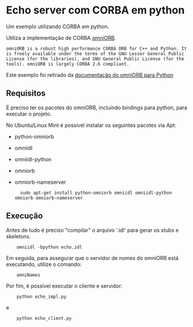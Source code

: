 # Echo server com CORBA em python

Um exemplo utilizando CORBA em python.

Utiliza a implementação de CORBA [omniORB](https://sourceforge.net/projects/omniorb/).

    omniORB is a robust high performance CORBA ORB for C++ and Python. It is freely available under the terms of the GNU Lesser General Public License (for the libraries), and GNU General Public License (for the tools). omniORB is largely CORBA 2.6 compliant.

Este exemplo foi retirado da [documentação do omniORB para Python](http://omniorb.sourceforge.net/omnipy42/omniORBpy/omniORBpy002.html#toc3)

## Requisitos

É preciso ter os pacotes do omniORB, incluindo bindings para python, para executar o projeto.

No Ubuntu/Linux Mint é possível instalar os seguintes pacotes via Apt:

* python-omniorb
* omniidl
* omniidl-python
* omniorb
* omniorb-nameserver

        sudo apt-get install python-omniorb omniidl omniidl-python omniorb omniorb-nameserver

## Execução

Antes de tudo é preciso "compilar" o arquivo '.idl' para gerar os stubs e skeletons.

        omniidl -bpython echo.idl

Em seguida, para assegurar que o servidor de nomes do omniORB
está executando, utilize o comando:

        omniNames

Por fim, é possível executar o cliente e servidor:

        python echo_impl.py

e

        python echo_client.py
